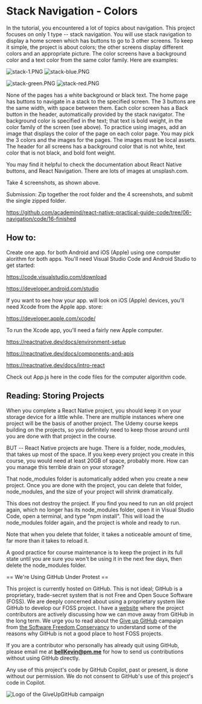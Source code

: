 # Stack Navigation - Colors

In the tutorial, you encountered a lot of topics about navigation. This project focuses on only 1 type -- stack navigation.  You will use stack navigation to display a home screen which has buttons to go to 3 other screens. To keep it simple, the project is about colors; the other screens display different colors and an appropriate picture. The color screens have a background color and a text color from the same color family. Here are examples:

![stack-1.PNG](https://github.com/bell-kevin/stackNavigationColors/blob/main/pics/stack-1.PNG)     ![stack-blue.PNG](https://github.com/bell-kevin/stackNavigationColors/blob/main/pics/stack-blue.PNG)   

![stack-green.PNG](https://github.com/bell-kevin/stackNavigationColors/blob/main/pics/stack-green.PNG)      ![stack-red.PNG](https://github.com/bell-kevin/stackNavigationColors/blob/main/pics/stack-red.PNG)

None of the pages has a white background or black text. The home page has buttons to navigate in a stack to the specified screen. The 3 buttons are the same width, with space between them. Each color screen has a Back button in the header, automatically provided by the stack navigator. The background color is specified in the text; that text is bold weight, in the color family of the screen (see above). To practice using images, add an image that displays the color of the page on each color page. You may pick the 3 colors and the images for the pages. The images must be local assets. The header for all screens has a background color that is not white, text color that is not black, and bold font weight.

You may find it helpful to check the documentation about React Native buttons, and React Navigation. There are lots of images at unsplash.com.

Take 4 screenshots, as shown above.

Submission: Zip together the root folder and the 4 screenshots, and submit the single zipped folder.

https://github.com/academind/react-native-practical-guide-code/tree/06-navigation/code/16-finished

## How to:

Create one app. for both Android and iOS (Apple) using one computer alorithm for both apps. You'll need Visual Studio Code and Android Studio to get started:

https://code.visualstudio.com/download

https://developer.android.com/studio

If you want to see how your app. will look on iOS (Apple) devices, you'll need Xcode from the Apple app. store:

https://developer.apple.com/xcode/

To run the Xcode app, you'll need a fairly new Apple computer.

https://reactnative.dev/docs/environment-setup

https://reactnative.dev/docs/components-and-apis

https://reactnative.dev/docs/intro-react

Check out App.js here in the code files for the computer algorithm code.

## Reading: Storing Projects

When you complete a React Native project, you should keep it on your storage device for a little while. There are multiple instances where one project will be the basis of another project. The Udemy course keeps building on the projects, so you definitely need to keep those around until you are done with that project in the course.

BUT -- React Native projects are huge. There is a folder, node_modules, that takes up most of the space. If you keep every project you create in this course, you would need at least 20GB of space, probably more. How can you manage this terrible drain on your storage?

That node_modules folder is automatically added when you create a new project. Once you are done with the project, you can delete that folder, node_modules, and the size of your project will shrink dramatically.

This does not destroy the project. If you find you need to run an old project again, which no longer has its node_modules folder, open it in Visual Studio Code, open a terminal, and type "npm install". This will load the node_modules folder again, and the project is whole and ready to run.

Note that when you delete that folder, it takes a noticeable amount of time, far more than it takes to reload it.

A good practice for course maintenance is to keep the project in its full state until you are sure you won't be using it in the next few days, then delete the node_modules folder.

== We're Using GitHub Under Protest ==

This project is currently hosted on GitHub.  This is not ideal; GitHub is a
proprietary, trade-secret system that is not Free and Open Souce Software
(FOSS).  We are deeply concerned about using a proprietary system like GitHub
to develop our FOSS project. I have a [website](https://bellKevin.me) where the
project contributors are actively discussing how we can move away from GitHub
in the long term.  We urge you to read about the [Give up GitHub](https://GiveUpGitHub.org) campaign 
from [the Software Freedom Conservancy](https://sfconservancy.org) to understand some of the reasons why GitHub is not 
a good place to host FOSS projects.

If you are a contributor who personally has already quit using GitHub, please
email me at **bellKevin@pm.me** for how to send us contributions without
using GitHub directly.

Any use of this project's code by GitHub Copilot, past or present, is done
without our permission.  We do not consent to GitHub's use of this project's
code in Copilot.

![Logo of the GiveUpGitHub campaign](https://sfconservancy.org/img/GiveUpGitHub.png)
